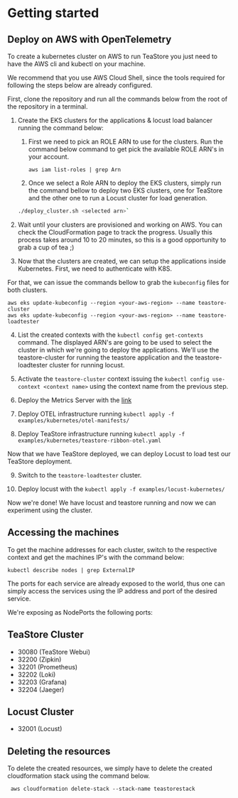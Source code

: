 # Getting started

## Deploy on AWS with OpenTelemetry

To create a kubernetes cluster on AWS to run TeaStore you just need to have the AWS cli and kubectl on your machine.

We recommend that you use AWS Cloud Shell, since the tools required for following the steps below are already configured.

First, clone the repository and run all the commands below from the root of the repository in a terminal.

1. Create the EKS clusters for the applications & locust load balancer running the command below:

   1. First we need to pick an ROLE ARN to use for the clusters.
      Run the command below command to get pick the available ROLE ARN's in your account.
      ```
      aws iam list-roles | grep Arn
      ```
   2. Once we select a Role ARN to deploy the EKS clusters, simply run the command bellow to deploy
      two EKS clusters, one for TeaStore and the other one to run a Locust cluster for load generation.

   ```bash
   ./deploy_cluster.sh <selected arn>`
   ```

2. Wait until your clusters are provisioned and working on AWS. You can check the CloudFormation page to track the progress.
   Usually this process takes around 10 to 20 minutes, so this is a good opportunity to grab a cup of tea ;)

3. Now that the clusters are created, we can setup the applications inside Kubernetes. First, we need to authenticate with K8S.

For that, we can issue the commands bellow to grab the `kubeconfig` files for both clusters.

```
aws eks update-kubeconfig --region <your-aws-region> --name teastore-cluster
aws eks update-kubeconfig --region <your-aws-region> --name teastore-loadtester
```

4. List the created contexts with the `kubectl config get-contexts` command. The displayed ARN's are going to be used to select
   the cluster in which we're going to deploy the applications. We'll use the teastore-cluster for running the teastore application
   and the teastore-loadtester cluster for running locust.

5. Activate the `teastore-cluster` context issuing the `kubectl config use-context <context name>` using the context name from the previous step.

6. Deploy the Metrics Server with the [link](https://docs.aws.amazon.com/eks/latest/userguide/metrics-server.html)

7. Deploy OTEL infrastructure running `kubectl apply -f examples/kubernetes/otel-manifests/`

8. Deploy TeaStore infrastructure running `kubectl apply -f examples/kubernetes/teastore-ribbon-otel.yaml`

Now that we have TeaStore deployed, we can deploy Locust to load test our TeaStore deployment.

9. Switch to the `teastore-loadtester` cluster.

10. Deploy locust with the `kubectl apply -f examples/locust-kubernetes/`

Now we're done! We have locust and teastore running and now we can experiment using the cluster.

## Accessing the machines

To get the machine addresses for each cluster, switch to the respective context and get the machines IP's with the command below:

`kubectl describe nodes | grep ExternalIP`

The ports for each service are already exposed to the world, thus one can simply access the services using the IP address and port of the desired service.

We're exposing as NodePorts the following ports:

## TeaStore Cluster

- 30080 (TeaStore Webui)
- 32200 (Zipkin)
- 32201 (Prometheus)
- 32202 (Loki)
- 32203 (Grafana)
- 32204 (Jaeger)

## Locust Cluster

- 32001 (Locust)

## Deleting the resources

To delete the created resources, we simply have to delete the created cloudformation stack using the command below.

```
 aws cloudformation delete-stack --stack-name teastorestack
```
